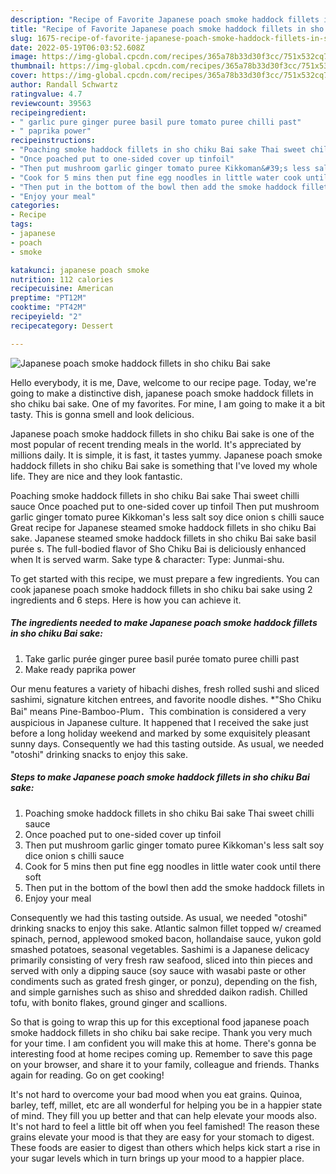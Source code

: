 ```yaml
---
description: "Recipe of Favorite Japanese poach smoke haddock fillets in sho chiku Bai sake"
title: "Recipe of Favorite Japanese poach smoke haddock fillets in sho chiku Bai sake"
slug: 1675-recipe-of-favorite-japanese-poach-smoke-haddock-fillets-in-sho-chiku-bai-sake
date: 2022-05-19T06:03:52.608Z
image: https://img-global.cpcdn.com/recipes/365a78b33d30f3cc/751x532cq70/japanese-poach-smoke-haddock-fillets-in-sho-chiku-bai-sake-recipe-main-photo.jpg
thumbnail: https://img-global.cpcdn.com/recipes/365a78b33d30f3cc/751x532cq70/japanese-poach-smoke-haddock-fillets-in-sho-chiku-bai-sake-recipe-main-photo.jpg
cover: https://img-global.cpcdn.com/recipes/365a78b33d30f3cc/751x532cq70/japanese-poach-smoke-haddock-fillets-in-sho-chiku-bai-sake-recipe-main-photo.jpg
author: Randall Schwartz
ratingvalue: 4.7
reviewcount: 39563
recipeingredient:
- " garlic pure ginger puree basil pure tomato puree chilli past"
- " paprika power"
recipeinstructions:
- "Poaching smoke haddock fillets in sho chiku Bai sake Thai sweet chilli sauce"
- "Once poached put to one-sided cover up tinfoil"
- "Then put mushroom garlic ginger tomato puree Kikkoman&#39;s less salt soy dice onion s chilli sauce"
- "Cook for 5 mins then put fine egg noodles in little water cook until there soft"
- "Then put in the bottom of the bowl then add the smoke haddock fillets in"
- "Enjoy your meal"
categories:
- Recipe
tags:
- japanese
- poach
- smoke

katakunci: japanese poach smoke 
nutrition: 112 calories
recipecuisine: American
preptime: "PT12M"
cooktime: "PT42M"
recipeyield: "2"
recipecategory: Dessert

---
```



![Japanese poach smoke haddock fillets in sho chiku Bai sake](https://img-global.cpcdn.com/recipes/365a78b33d30f3cc/751x532cq70/japanese-poach-smoke-haddock-fillets-in-sho-chiku-bai-sake-recipe-main-photo.jpg)

Hello everybody, it is me, Dave, welcome to our recipe page. Today, we're going to make a distinctive dish, japanese poach smoke haddock fillets in sho chiku bai sake. One of my favorites. For mine, I am going to make it a bit tasty. This is gonna smell and look delicious.

Japanese poach smoke haddock fillets in sho chiku Bai sake is one of the most popular of recent trending meals in the world. It's appreciated by millions daily. It is simple, it is fast, it tastes yummy. Japanese poach smoke haddock fillets in sho chiku Bai sake is something that I've loved my whole life. They are nice and they look fantastic.

Poaching smoke haddock fillets in sho chiku Bai sake Thai sweet chilli sauce Once poached put to one-sided cover up tinfoil Then put mushroom garlic ginger tomato puree Kikkoman&#39;s less salt soy dice onion s chilli sauce Great recipe for Japanese steamed smoke haddock fillets in sho chiku Bai sake. Japanese steamed smoke haddock fillets in sho chiku Bai sake basil purée s. The full-bodied flavor of Sho Chiku Bai is deliciously enhanced when It is served warm. Sake type &amp; character: Type: Junmai-shu.


To get started with this recipe, we must prepare a few ingredients. You can cook japanese poach smoke haddock fillets in sho chiku bai sake using 2 ingredients and 6 steps. Here is how you can achieve it.

<!--inarticleads1-->

##### The ingredients needed to make Japanese poach smoke haddock fillets in sho chiku Bai sake:

1. Take  garlic purée ginger puree basil purée tomato puree chilli past
1. Make ready  paprika power


Our menu features a variety of hibachi dishes, fresh rolled sushi and sliced sashimi, signature kitchen entrees, and favorite noodle dishes. *&#34;Sho Chiku Bai&#34; means Pine-Bamboo-Plum．This combination is considered a very auspicious in Japanese culture. It happened that I received the sake just before a long holiday weekend and marked by some exquisitely pleasant sunny days. Consequently we had this tasting outside. As usual, we needed &#34;otoshi&#34; drinking snacks to enjoy this sake. 

<!--inarticleads2-->

##### Steps to make Japanese poach smoke haddock fillets in sho chiku Bai sake:

1. Poaching smoke haddock fillets in sho chiku Bai sake Thai sweet chilli sauce
1. Once poached put to one-sided cover up tinfoil
1. Then put mushroom garlic ginger tomato puree Kikkoman&#39;s less salt soy dice onion s chilli sauce
1. Cook for 5 mins then put fine egg noodles in little water cook until there soft
1. Then put in the bottom of the bowl then add the smoke haddock fillets in
1. Enjoy your meal


Consequently we had this tasting outside. As usual, we needed &#34;otoshi&#34; drinking snacks to enjoy this sake. Atlantic salmon fillet topped w/ creamed spinach, pernod, applewood smoked bacon, hollandaise sauce, yukon gold smashed potatoes, seasonal vegetables. Sashimi is a Japanese delicacy primarily consisting of very fresh raw seafood, sliced into thin pieces and served with only a dipping sauce (soy sauce with wasabi paste or other condiments such as grated fresh ginger, or ponzu), depending on the fish, and simple garnishes such as shiso and shredded daikon radish. Chilled tofu, with bonito flakes, ground ginger and scallions. 

So that is going to wrap this up for this exceptional food japanese poach smoke haddock fillets in sho chiku bai sake recipe. Thank you very much for your time. I am confident you will make this at home. There's gonna be interesting food at home recipes coming up. Remember to save this page on your browser, and share it to your family, colleague and friends. Thanks again for reading. Go on get cooking!

It's not hard to overcome your bad mood when you eat grains. Quinoa, barley, teff, millet, etc are all wonderful for helping you be in a happier state of mind. They fill you up better and that can help elevate your moods also. It's not hard to feel a little bit off when you feel famished! The reason these grains elevate your mood is that they are easy for your stomach to digest. These foods are easier to digest than others which helps kick start a rise in your sugar levels which in turn brings up your mood to a happier place.
